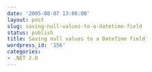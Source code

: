 ```yaml
---
date: '2005-08-07 13:06:00'
layout: post
slug: saving-null-values-to-a-datetime-field
status: publish
title: Saving null values to a DateTime field
wordpress_id: '156'
categories:
- .NET 2.0
---
```


